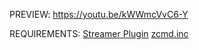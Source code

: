 PREVIEW: https://youtu.be/kWWmcVvC6-Y

REQUIREMENTS:
<a href="https://github.com/samp-incognito/samp-streamer-plugin">Streamer Plugin</a>
<a href="https://pastebin.com/XrWYmD5b">zcmd.inc</a>
